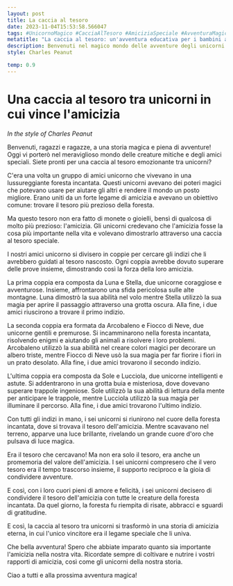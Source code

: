 ```yaml
---
layout: post
title: La caccia al tesoro
date: 2023-11-04T15:53:58.566047
tags: #UnicornoMagico #CacciaAlTesoro #AmiciziaSpeciale #AvventuraMagica
metatitle: "La caccia al tesoro: un'avventura educativa per i bambini alla scoperta di tesori nascosti"
description: Benvenuti nel magico mondo delle avventure degli unicorni! Scoprite una caccia al tesoro emozionante in cui l'amicizia è la vera ricchezza. Seguite le avventure di sei unicorni coraggiosi e scoprite il valore dell'amicizia eterna. Unisciti a loro in questa avventura magica e impara quanto sia importante coltivare i rapporti di amicizia. Preparati per una storia che ti lascerà con il cuore pieno di amore e felicità. Scopri di più sulla caccia al tesoro tra unicorni e lasciati ispirare da questa storia di amicizia eterna.
style: Charles Peanut

temp: 0.9
---
```

# Una caccia al tesoro tra unicorni in cui vince l'amicizia

_In the style of Charles Peanut_

Benvenuti, ragazzi e ragazze, a una storia magica e piena di avventure! Oggi vi porterò nel meraviglioso mondo delle creature mitiche e degli amici speciali. Siete pronti per una caccia al tesoro emozionante tra unicorni?

C'era una volta un gruppo di amici unicorno che vivevano in una lussureggiante foresta incantata. Questi unicorni avevano dei poteri magici che potevano usare per aiutare gli altri e rendere il mondo un posto migliore. Erano uniti da un forte legame di amicizia e avevano un obiettivo comune: trovare il tesoro più prezioso della foresta.

Ma questo tesoro non era fatto di monete o gioielli, bensì di qualcosa di molto più prezioso: l'amicizia. Gli unicorni credevano che l'amicizia fosse la cosa più importante nella vita e volevano dimostrarlo attraverso una caccia al tesoro speciale.

I nostri amici unicorno si divisero in coppie per cercare gli indizi che li avrebbero guidati al tesoro nascosto. Ogni coppia avrebbe dovuto superare delle prove insieme, dimostrando così la forza della loro amicizia.

La prima coppia era composta da Luna e Stella, due unicorne coraggiose e avventurose. Insieme, affrontarono una sfida pericolosa sulle alte montagne. Luna dimostrò la sua abilità nel volo mentre Stella utilizzò la sua magia per aprire il passaggio attraverso una grotta oscura. Alla fine, i due amici riuscirono a trovare il primo indizio.

La seconda coppia era formata da Arcobaleno e Fiocco di Neve, due unicorne gentili e premurose. Si incamminarono nella foresta incantata, risolvendo enigmi e aiutando gli animali a risolvere i loro problemi. Arcobaleno utilizzò la sua abilità nel creare colori magici per decorare un albero triste, mentre Fiocco di Neve usò la sua magia per far fiorire i fiori in un prato desolato. Alla fine, i due amici trovarono il secondo indizio.

L'ultima coppia era composta da Sole e Lucciola, due unicorne intelligenti e astute. Si addentrarono in una grotta buia e misteriosa, dove dovevano superare trappole ingeniose. Sole utilizzò la sua abilità di lettura della mente per anticipare le trappole, mentre Lucciola utilizzò la sua magia per illuminare il percorso. Alla fine, i due amici trovarono l'ultimo indizio.

Con tutti gli indizi in mano, i sei unicorni si riunirono nel cuore della foresta incantata, dove si trovava il tesoro dell'amicizia. Mentre scavavano nel terreno, apparve una luce brillante, rivelando un grande cuore d'oro che pulsava di luce magica.

Era il tesoro che cercavano! Ma non era solo il tesoro, era anche un promemoria del valore dell'amicizia. I sei unicorni compresero che il vero tesoro era il tempo trascorso insieme, il supporto reciproco e la gioia di condividere avventure.

E così, con i loro cuori pieni di amore e felicità, i sei unicorni decisero di condividere il tesoro dell'amicizia con tutte le creature della foresta incantata. Da quel giorno, la foresta fu riempita di risate, abbracci e sguardi di gratitudine.

E così, la caccia al tesoro tra unicorni si trasformò in una storia di amicizia eterna, in cui l'unico vincitore era il legame speciale che li univa.

Che bella avventura! Spero che abbiate imparato quanto sia importante l'amicizia nella nostra vita. Ricordate sempre di coltivare e nutrire i vostri rapporti di amicizia, così come gli unicorni della nostra storia.

Ciao a tutti e alla prossima avventura magica!

        